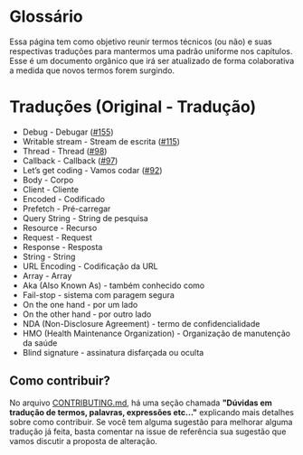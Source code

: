 # Glossário
Essa página tem como objetivo reunir termos técnicos (ou não) e suas respectivas traduções para mantermos uma padrão uniforme nos capítulos.  Esse é um documento orgânico que irá ser atualizado de forma colaborativa a medida que novos termos forem surgindo.

# Traduções (Original - Tradução)

* Debug - Debugar ([#155](https://github.com/braziljs/eloquente-javascript/issues/155))
* Writable stream - Stream de escrita ([#115](https://github.com/braziljs/eloquente-javascript/issues/115))
* Thread - Thread ([#98](https://github.com/braziljs/eloquente-javascript/issues/98))
* Callback - Callback ([#97](https://github.com/braziljs/eloquente-javascript/issues/97))
* Let’s get coding - Vamos codar ([#92](https://github.com/braziljs/eloquente-javascript/issues/92))
* Body - Corpo 
* Client - Cliente
* Encoded - Codificado
* Prefetch - Pré-carregar
* Query String - String de pesquisa
* Resource - Recurso
* Request - Request
* Response - Resposta
* String - String
* URL Encoding - Codificação da URL
* Array - Array
* Aka (Also Known As) - também conhecido como
* Fail-stop - sistema com paragem segura
* On the one hand - por um lado
* On the other hand - por outro lado
* NDA (Non-Disclosure Agreement) - termo de confidencialidade
* HMO (Health Maintenance Organization) - Organização de manutenção da saúde
* Blind signature - assinatura disfarçada ou oculta

## Como contribuir?
No arquivo [CONTRIBUTING.md](https://github.com/braziljs/eloquente-javascript/blob/master/CONTRIBUTING.md), há uma seção chamada **"Dúvidas em tradução de termos, palavras, expressões etc..."** explicando mais detalhes sobre como contribuir. Se você tem alguma sugestão para melhorar alguma tradução já feita, basta comentar na issue de referência sua sugestão que vamos discutir a proposta de alteração.
